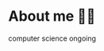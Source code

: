 # About me 🐱‍👤

<!--
**Phloydy/Phloydy** is a ✨ _special_ ✨ repository because its `README.md` (this file) appears on your GitHub profile.

Here are some ideas to get you started:
-->

computer science ongoing




